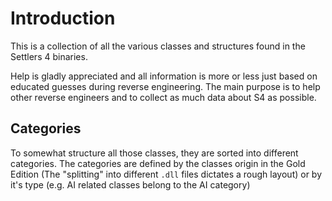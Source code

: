 # Introduction
This is a collection of all the various classes and structures found in the Settlers 4 binaries.

Help is gladly appreciated and all information is more or less just based on educated guesses during reverse engineering.
The main purpose is to help other reverse engineers and to collect as much data about S4 as possible.

## Categories
To somewhat structure all those classes, they are sorted into different categories.
The categories are defined by the classes origin in the Gold Edition (The "splitting" into different `.dll` files dictates a rough layout) or by it's type (e.g. AI related classes belong to the AI category)


